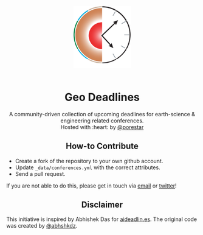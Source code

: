 <div align="center">
  <a href="https://github.com/LukasMosser/geo-deadlines">
    <img width="150" heigth="150" src="fig/geodeadlines_logo.svg">
  </a>
  <br>
  <br>

  <h1>Geo Deadlines</h1>
  <p>
    A community-driven collection of upcoming deadlines for earth-science & engineering related conferences.  
    <br>Hosted with :heart: by <a href="https://www.twitter.com/porestar">@porestar</a>
  <p>
</div>

<h2 align="center">How-to Contribute</h2>

* Create a fork of the repository to your own github account.  
* Update `_data/conferences.yml` with the correct attributes.  
* Send a pull request.  

If you are not able to do this, please get in touch via <a href="emailto:lukas.mosser@gmail.com">email</a> or [twitter](https://twitter.com/porestar)!  

<h2 align="center">Disclaimer</h2>
This initiative is inspired by Abhishek Das for <a href="aideadlin.es">aideadlin.es</a>.  
The original code was created by <a href="http://github.com/abhshkdz/ai-deadlines">@abhshkdz</a>.